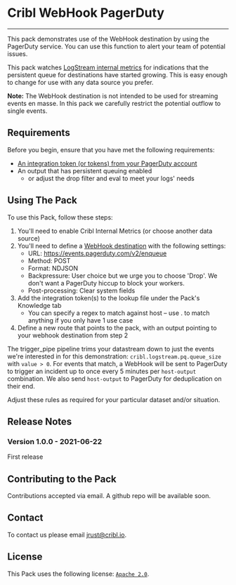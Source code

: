 # Cribl WebHook PagerDuty
----

This pack demonstrates use of the WebHook destination by using the PagerDuty service. You can use this function to alert your team of potential issues.

This pack watches [LogStream internal metrics](https://docs.cribl.io/docs/sources-cribl-internal) for indications that the persistent queue for destinations have started growing. This is easy enough to change for use with any data source you prefer.

**Note:** The WebHook destination is not intended to be used for streaming events en masse. In this pack we carefully restrict the potential outflow to single events.


## Requirements

Before you begin, ensure that you have met the following requirements:

* [An integration token (or tokens) from your PagerDuty account](https://support.pagerduty.com/docs/generating-api-keys)
* An output that has persistent queuing enabled
   - or adjust the drop filter and eval to meet your logs' needs

## Using The Pack

To use this Pack, follow these steps:

1. You'll need to enable Cribl Internal Metrics (or choose another data source)
2. You'll need to define a [WebHook destination](https://docs.cribl.io/docs/destinations-webhook) with the following settings:
   - URL: https://events.pagerduty.com/v2/enqueue
   - Method: POST
   - Format: NDJSON
   - Backpressure: User choice but we urge you to choose 'Drop'. We don't want a PagerDuty hiccup to block your workers.
   - Post-processing: Clear system fields
3. Add the integration token(s) to the lookup file under the Pack's Knowledge tab
    - You can specify a regex to match against host – use . to match anything if you only have 1 use case
4. Define a new route that points to the pack, with an output pointing to your webhook destination from step 2

The trigger_pipe pipeline trims your datastream down to just the events we're interested in for this demonstration: `cribl.logstream.pq.queue_size` with `value > 0`. For events that match, a WebHook will be sent to PagerDuty to trigger an incident up to once every 5 minutes per `host-output` combination. We also send `host-output` to PagerDuty for deduplication on their end.

Adjust these rules as required for your particular dataset and/or situation.

## Release Notes

### Version 1.0.0 - 2021-06-22
First release

## Contributing to the Pack
Contributions accepted via email. A github repo will be available soon.

## Contact
To contact us please email <jrust@cribl.io>.

## License
This Pack uses the following license: [`Apache 2.0`](https://github.com/criblio/appscope/blob/master/LICENSE).
